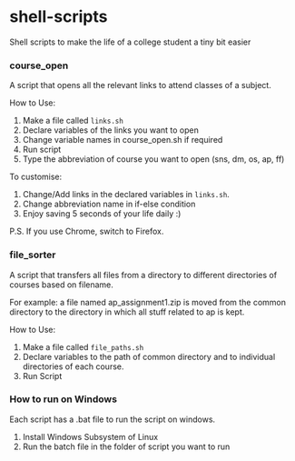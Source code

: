 # shell-scripts

Shell scripts to make the life of a college student a tiny bit easier

### course_open

A script that opens all the relevant links to attend classes of a subject.

How to Use:

1. Make a file called `links.sh`
2. Declare variables of the links you want to open
3. Change variable names in course_open.sh if required
4. Run script
5. Type the abbreviation of course you want to open (sns, dm, os, ap, ff)

To customise:

1. Change/Add links in the declared variables in `links.sh`.
2. Change abbreviation name in if-else condition
3. Enjoy saving 5 seconds of your life daily :)

P.S. If you use Chrome, switch to Firefox.

### file_sorter

A script that transfers all files from a directory to different directories of courses based on filename.

For example: a file named ap_assignment1.zip is moved from the common directory to the directory in which all stuff related to ap is kept.

How to Use:

1. Make a file called `file_paths.sh`
2. Declare variables to the path of common directory and to individual directories of each course.
3. Run Script

### How to run on Windows

Each script has a .bat file to run the script on windows.

1. Install Windows Subsystem of Linux
2. Run the batch file in the folder of script you want to run
